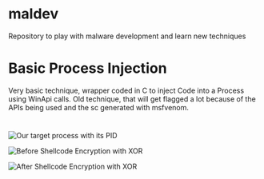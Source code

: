 # maldev
Repository to play with malware development and learn new techniques


# Basic Process Injection
Very basic technique, wrapper coded in C to inject Code into a Process using WinApi calls. Old technique, that will get flagged a lot because of the APIs being used and the sc generated with msfvenom. 

#



![Our target process with its PID](https://user-images.githubusercontent.com/15212130/185265772-6096d4ca-3f31-4ab1-b115-63440d0e4b88.png)



![Before Shellcode Encryption with XOR](https://user-images.githubusercontent.com/15212130/185264181-caa24c96-6e91-430c-93f5-f61734dbe86a.png)


![After Shellcode Encryption with XOR](https://user-images.githubusercontent.com/15212130/185264203-b9d33897-9335-41bf-af99-2b5f3d03f2d9.png)

